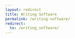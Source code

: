 ```yaml
---
layout: redirect
title: Writing Software
permalink: /writing-software/
redirect:
  to: /writing_software/
---
```

